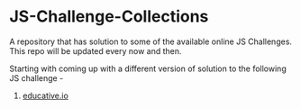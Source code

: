 # JS-Challenge-Collections
A repository that has solution to some of the available online JS Challenges. This repo will be updated every now and then.

Starting with coming up with a different version of solution to the following JS challenge - 

  1. [educative.io](https://www.educative.io/blog/level-up-javascript-coding-challenges)
